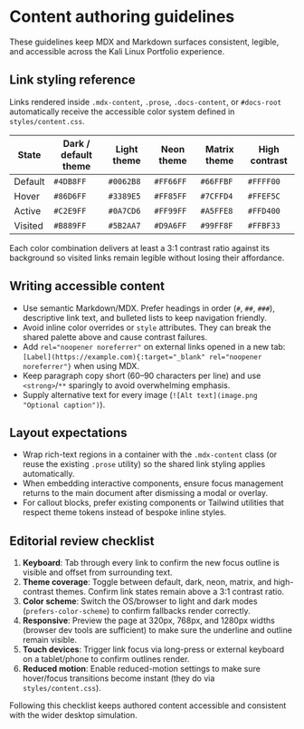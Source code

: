 # Content authoring guidelines

These guidelines keep MDX and Markdown surfaces consistent, legible, and accessible across the Kali Linux Portfolio experience.

## Link styling reference

Links rendered inside `.mdx-content`, `.prose`, `.docs-content`, or `#docs-root` automatically receive the accessible color system defined in `styles/content.css`.

| State   | Dark / default theme | Light theme | Neon theme | Matrix theme | High contrast |
| ------- | -------------------- | ----------- | ---------- | ------------ | ------------- |
| Default | `#4DB8FF`            | `#0062B8`   | `#FF66FF`  | `#66FFBF`    | `#FFFF00`     |
| Hover   | `#86D6FF`            | `#3389E5`   | `#FF85FF`  | `#7CFFD4`    | `#FFEF5C`     |
| Active  | `#C2E9FF`            | `#0A7CD6`   | `#FF99FF`  | `#A5FFE8`    | `#FFD400`     |
| Visited | `#B889FF`            | `#5B2AA7`   | `#D9A6FF`  | `#99FF8F`    | `#FFBF33`     |

Each color combination delivers at least a 3:1 contrast ratio against its background so visited links remain legible without losing their affordance.

## Writing accessible content

- Use semantic Markdown/MDX. Prefer headings in order (`#`, `##`, `###`), descriptive link text, and bulleted lists to keep navigation friendly.
- Avoid inline color overrides or `style` attributes. They can break the shared palette above and cause contrast failures.
- Add `rel="noopener noreferrer"` on external links opened in a new tab: `[Label](https://example.com){:target="_blank" rel="noopener noreferrer"}` when using MDX.
- Keep paragraph copy short (60–90 characters per line) and use `<strong>`/`**` sparingly to avoid overwhelming emphasis.
- Supply alternative text for every image (`![Alt text](image.png "Optional caption")`).

## Layout expectations

- Wrap rich-text regions in a container with the `.mdx-content` class (or reuse the existing `.prose` utility) so the shared link styling applies automatically.
- When embedding interactive components, ensure focus management returns to the main document after dismissing a modal or overlay.
- For callout blocks, prefer existing components or Tailwind utilities that respect theme tokens instead of bespoke inline styles.

## Editorial review checklist

1. **Keyboard**: Tab through every link to confirm the new focus outline is visible and offset from surrounding text.
2. **Theme coverage**: Toggle between default, dark, neon, matrix, and high-contrast themes. Confirm link states remain above a 3:1 contrast ratio.
3. **Color scheme**: Switch the OS/browser to light and dark modes (`prefers-color-scheme`) to confirm fallbacks render correctly.
4. **Responsive**: Preview the page at 320px, 768px, and 1280px widths (browser dev tools are sufficient) to make sure the underline and outline remain visible.
5. **Touch devices**: Trigger link focus via long-press or external keyboard on a tablet/phone to confirm outlines render.
6. **Reduced motion**: Enable reduced-motion settings to make sure hover/focus transitions become instant (they do via `styles/content.css`).

Following this checklist keeps authored content accessible and consistent with the wider desktop simulation.
